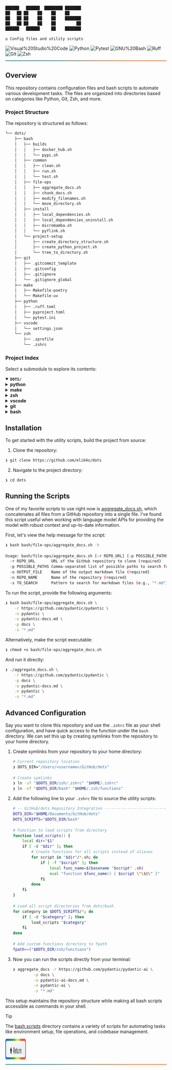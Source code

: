 <div align="left"><a id="top"></a>

<!-- <img src="assets/logo-rainbow.svg" alt="dots">

<p align="center">

#### ◎ Config files and utility scripts

</p> -->

```console
██████   ██████  ████████ ███████
██   ██ ██    ██    ██    ██
██   ██ ██    ██    ██    ███████
██   ██ ██    ██    ██         ██
██████   ██████     ██    ███████

◎ Config files and utility scripts
```

<img src="https://img.shields.io/badge/Visual%20Studio%20Code-007ACC.svg?style=%7B0%7D&logo=Visual-Studio-Code&logoColor=white" alt="Visual%20Studio%20Code">

<img src="https://img.shields.io/badge/Python-3776AB.svg?style=flat-square&logo=Python&logoColor=white" alt="Python">

<img src="https://img.shields.io/badge/Pytest-0A9EDC.svg?style=flat-square&logo=Pytest&logoColor=white" alt="Pytest">

<img src="https://img.shields.io/badge/GNU%20Bash-4EAA25.svg?style=flat-square&logo=GNU-Bash&logoColor=white" alt="GNU%20Bash">

<img src="https://img.shields.io/badge/Ruff-D7FF64.svg?style=flat-square&logo=Ruff&logoColor=black" alt="Ruff">

<img src="https://img.shields.io/badge/Git-F05032.svg?style=flat-square&logo=Git&logoColor=white" alt="Git">

<img src="https://img.shields.io/badge/Zsh-F15A24.svg?style=flat-square&logo=Zsh&logoColor=white" alt="Zsh">

</div>

<img width="100%" height="2.5px" src="assets/line.svg" alt="line">

## Overview

This repository contains configuration files and bash scripts to automate various development tasks. The files are organized into directories based on categories like Python, Git, Zsh, and more.

###  Project Structure

The repository is structured as follows:

```sh
└── dots/
    ├── bash
    │   ├── builds
    │   │   ├── docker_hub.sh
    │   │   └── pypi.sh
    │   ├── common
    │   │   ├── clean.sh
    │   │   ├── run.sh
    │   │   └── test.sh
    │   ├── file-ops
    │   │   ├── aggregate_docs.sh
    │   │   ├── chunk_docs.sh
    │   │   ├── modify_filenames.sh
    │   │   └── move_directory.sh
    │   ├── install
    │   │   ├── local_dependencies.sh
    │   │   ├── local_dependencies_uninstall.sh
    │   │   ├── micromamba.sh
    │   │   └── pyflink.sh
    │   └── project-setup
    │       ├── create_directory_structure.sh
    │       ├── create_python_project.sh
    │       └── tree_to_directory.sh
    ├── git
    │   ├── .gitcommit_template
    │   ├── .gitconfig
    │   ├── .gitignore
    │   └── .gitignore_global
    ├── make
    │   ├── Makefile-poetry
    │   └── Makefile-uv
    ├── python
    │   ├── .ruff.toml
    │   ├── pyproject.toml
    │   └── pytest.ini
    ├── vscode
    │   └── settings.json
    └── zsh
        ├── .zprofile
        └── .zshrc
```

### Project Index

Select a submodule to explore its contents:

<details open>
	<summary><b><code>DOTS/</code></b></summary>
	<details> <!-- python Submodule -->
		<summary><b>python</b></summary>
		<blockquote>
			<table>
			<tr>
				<td><b><a href='https://github.com/eli64s/dots/blob/master/python/pytest.ini'>pytest.ini</a></b></td>
				<td>Configure pytest settings for test coverage and reporting, ensuring tests meet a minimum coverage threshold.</td>
			</tr>
			<tr>
				<td><b><a href='https://github.com/eli64s/dots/blob/master/python/pyproject.toml'>pyproject.toml</a></b></td>
				<td>- Generates README files using large language model APIs, enhancing developer productivity and documentation quality<br>- Integrates with various tools for seamless workflow automation and markdown generation<br>- Facilitates efficient project communication and collaboration through standardized README templates.</td>
			</tr>
			<tr>
				<td><b><a href='https://github.com/eli64s/dots/blob/master/python/.ruff.toml'>.ruff.toml</a></b></td>
				<td>Define codebase linting and formatting rules using the provided configuration file for Python projects.</td>
			</tr>
			</table>
		</blockquote>
	</details>
	<details> <!-- make Submodule -->
		<summary><b>make</b></summary>
		<blockquote>
			<table>
			<tr>
				<td><b><a href='https://github.com/eli64s/dots/blob/master/make/Makefile-poetry'>Makefile-poetry</a></b></td>
				<td>- Manage Poetry environment, install dependencies, and generate requirements files for main and development dependencies<br>- Display help information for Makefile targets.</td>
			</tr>
			<tr>
				<td><b><a href='https://github.com/eli64s/dots/blob/master/make/Makefile-uv'>Makefile-uv</a></b></td>
				<td>- Facilitates installation and management of project dependencies using the uv tool<br>- Includes commands for installing dependencies in editable mode, locking dependencies, syncing environment, creating a virtual environment, and displaying help information<br>- Enhances project development workflow by streamlining dependency handling tasks.</td>
			</tr>
			</table>
		</blockquote>
	</details>
	<details> <!-- zsh Submodule -->
		<summary><b>zsh</b></summary>
		<blockquote>
			<table>
			<tr>
				<td><b><a href='https://github.com/eli64s/dots/blob/master/zsh/.zshrc'>.zshrc</a></b></td>
				<td>- Sets up the interactive shell environment by configuring themes, plugins, aliases, functions, paths, and integrations<br>- Loads scripts, sets history settings, and enables FZF keybindings<br>- Includes custom functions and autocomplete settings for enhanced shell usage within the project architecture.</td>
			</tr>
			<tr>
				<td><b><a href='https://github.com/eli64s/dots/blob/master/zsh/.zprofile'>.zprofile</a></b></td>
				<td>- Sets up the development environment for login shells by configuring paths and environment variables<br>- Includes settings for Homebrew, Python development, local binaries, XDG Base Directory Specification, and development directories<br>- This file plays a crucial role in ensuring a consistent and efficient development setup across the codebase architecture.</td>
			</tr>
			</table>
		</blockquote>
	</details>
	<details> <!-- vscode Submodule -->
		<summary><b>vscode</b></summary>
		<blockquote>
			<table>
			<tr>
				<td><b><a href='https://github.com/eli64s/dots/blob/master/vscode/settings.json'>settings.json</a></b></td>
				<td>- Configures various settings for the Visual Studio Code editor, including themes, font sizes, language-specific formatters, and extensions<br>- Manages preferences for workbench, editor, terminal, Git, file associations, and language-specific settings<br>- Enhances productivity by customizing the editor environment for efficient coding and collaboration.</td>
			</tr>
			</table>
		</blockquote>
	</details>
	<details> <!-- git Submodule -->
		<summary><b>git</b></summary>
		<blockquote>
			<table>
			<tr>
				<td><b><a href='https://github.com/eli64s/dots/blob/master/git/.gitcommit_template'>.gitcommit_template</a></b></td>
				<td>Define commit message template for clear and concise communication of changes made in the project.</td>
			</tr>
			<tr>
				<td><b><a href='https://github.com/eli64s/dots/blob/master/git/.gitignore_global'>.gitignore_global</a></b></td>
				<td>Defines global Git ignore rules for common editor and system files to maintain a clean repository structure.</td>
			</tr>
			<tr>
				<td><b><a href='https://github.com/eli64s/dots/blob/master/git/.gitconfig'>.gitconfig</a></b></td>
				<td>Configure Git settings for streamlined collaboration and efficient version control.</td>
			</tr>
			</table>
		</blockquote>
	</details>
	<details> <!-- bash Submodule -->
		<summary><b>bash</b></summary>
		<blockquote>
			<details>
				<summary><b>install</b></summary>
				<blockquote>
					<table>
					<tr>
						<td><b><a href='https://github.com/eli64s/dots/blob/master/bash/install/micromamba.sh'>micromamba.sh</a></b></td>
						<td>- Facilitates seamless installation and setup of Micromamba, a lightweight package manager, by determining the OS, downloading the latest version, making it executable, moving it to a global path, initializing it, and configuring default channels<br>- This script streamlines the process for users to easily utilize Micromamba across different operating systems.</td>
					</tr>
					<tr>
						<td><b><a href='https://github.com/eli64s/dots/blob/master/bash/install/local_dependencies_uninstall.sh'>local_dependencies_uninstall.sh</a></b></td>
						<td>- Perform local environment cleanup by uninstalling various dependencies like pyenv, goenv, Node.js, Poetry, Git, Git LFS, kubectl, kubectx, and Helm<br>- Additionally, clean up configuration files to ensure a fresh start<br>- The script logs each step and the total cleanup time, providing a streamlined process for resetting the local environment.</td>
					</tr>
					<tr>
						<td><b><a href='https://github.com/eli64s/dots/blob/master/bash/install/pyflink.sh'>pyflink.sh</a></b></td>
						<td>- Automates PyFlink setup by checking and installing Java 11, Python 3.7, and downloading PyFlink<br>- Sets environment variables and aliases for zsh, enabling easy PyFlink usage<br>- Streamlines the initial setup process for PyFlink integration within the project architecture.</td>
					</tr>
					<tr>
						<td><b><a href='https://github.com/eli64s/dots/blob/master/bash/install/local_dependencies.sh'>local_dependencies.sh</a></b></td>
						<td>- Automates local environment setup by installing essential tools like Oh My Zsh, Homebrew, pyenv, Go, kubectl, Helm, Node.js, Poetry, Git, and Git LFS<br>- Updates shell configurations for seamless tool integration, ensuring a smooth development experience<br>- Logs installation progress and completion time for user reference.</td>
					</tr>
					</table>
				</blockquote>
			</details>
			<details>
				<summary><b>file-ops</b></summary>
				<blockquote>
					<table>
					<tr>
						<td><b><a href='https://github.com/eli64s/dots/blob/master/bash/file-ops/chunk_docs.sh'>chunk_docs.sh</a></b></td>
						<td>Automates the process of chunking a document into 10 parts for easier management and navigation within the project's documentation structure.</td>
					</tr>
					<tr>
						<td><b><a href='https://github.com/eli64s/dots/blob/master/bash/file-ops/aggregate_docs.sh'>aggregate_docs.sh</a></b></td>
						<td>- Aggregate markdown files from a GitHub repository into a single document based on specified paths<br>- Clone the repository, search for markdown files, concatenate their content, and output a consolidated markdown file<br>- Handles various input parameters to customize the aggregation process.</td>
					</tr>
					<tr>
						<td><b><a href='https://github.com/eli64s/dots/blob/master/bash/file-ops/modify_filenames.sh'>modify_filenames.sh</a></b></td>
						<td>- The code file modifies filenames in a specified directory by converting them to lowercase and replacing underscores with hyphens<br>- This script helps maintain consistency in file naming conventions within the project structure.</td>
					</tr>
					<tr>
						<td><b><a href='https://github.com/eli64s/dots/blob/master/bash/file-ops/move_directory.sh'>move_directory.sh</a></b></td>
						<td>Moves a specified folder to a destination directory if both exist; otherwise, displays appropriate error messages.</td>
					</tr>
					</table>
				</blockquote>
			</details>
			<details>
				<summary><b>builds</b></summary>
				<blockquote>
					<table>
					<tr>
						<td><b><a href='https://github.com/eli64s/dots/blob/master/bash/builds/docker_hub.sh'>docker_hub.sh</a></b></td>
						<td>- Automates building, pushing, and publishing Docker images using Buildx<br>- Sets up Docker Buildx, builds and pushes a single-platform image, then builds and pushes a multi-platform image<br>- Displays the completion message with the published image name.</td>
					</tr>
					<tr>
						<td><b><a href='https://github.com/eli64s/dots/blob/master/bash/builds/pypi.sh'>pypi.sh</a></b></td>
						<td>- Automates PyPI package deployment by cleaning, building, and uploading distribution files<br>- Integrates with PyPI API for seamless deployment of 'my-package'.</td>
					</tr>
					</table>
				</blockquote>
			</details>
			<details>
				<summary><b>project-setup</b></summary>
				<blockquote>
					<table>
					<tr>
						<td><b><a href='https://github.com/eli64s/dots/blob/master/bash/project-setup/create_python_project.sh'>create_python_project.sh</a></b></td>
						<td>- Creates essential project directories, files, and configuration settings for a Python project<br>- Sets up project structure, including source code, tests, and configuration files<br>- Establishes a foundation for building and running the project with necessary components like logger, configuration classes, and main script.</td>
					</tr>
					<tr>
						<td><b><a href='https://github.com/eli64s/dots/blob/master/bash/project-setup/tree_to_directory.sh'>tree_to_directory.sh</a></b></td>
						<td>- Generates project directory structure and essential files for a vector SVG generator tool<br>- Organizes core, templates, API, CLI, utils, tests, assets, docs, configs, examples, and root files<br>- Ensures a well-structured foundation for the project setup.</td>
					</tr>
					<tr>
						<td><b><a href='https://github.com/eli64s/dots/blob/master/bash/project-setup/create_directory_structure.sh'>create_directory_structure.sh</a></b></td>
						<td>- Generates a directory structure for a markdown guide in the specified base directory<br>- The script creates directories and files based on the predefined structure, ensuring proper organization for markdown content<br>- This functionality aids in setting up a consistent and easily navigable layout for the markdown guide within the project architecture.</td>
					</tr>
					</table>
				</blockquote>
			</details>
			<details>
				<summary><b>common</b></summary>
				<blockquote>
					<table>
					<tr>
						<td><b><a href='https://github.com/eli64s/dots/blob/master/bash/common/run.sh'>run.sh</a></b></td>
						<td>- Automate environment setup and package upgrades in the project by running the provided bash script<br>- The script activates the specified conda environment, upgrades pip, and logs the execution start and completion timestamps<br>- This ensures a consistent and up-to-date development environment for the codebase.</td>
					</tr>
					<tr>
						<td><b><a href='https://github.com/eli64s/dots/blob/master/bash/common/clean.sh'>clean.sh</a></b></td>
						<td>- The clean.sh script provides commands to remove various artifacts like build, test, and Python files from the project directory<br>- It helps maintain a clean and organized codebase by removing unnecessary files and directories.</td>
					</tr>
					<tr>
						<td><b><a href='https://github.com/eli64s/dots/blob/master/bash/common/test.sh'>test.sh</a></b></td>
						<td>- Executes test coverage analysis for the project by running pytest with coverage reporting<br>- It activates the 'readmeai' conda environment, sets source and omit directories, and generates coverage reports<br>- The script ensures test coverage meets a minimum threshold for quality assurance.</td>
					</tr>
					</table>
				</blockquote>
			</details>
		</blockquote>
	</details>
</details>

## Installation

To get started with the utility scripts, build the project from source:

1. Clone the repository:
```sh
❯ git clone https://github.com/eli64s/dots
```

2. Navigate to the project directory:
```sh
❯ cd dots
```

## Running the Scripts

One of my favorite scripts to use right now is [aggregate_docs.sh](bash/file-ops/aggregate_docs.sh), which concatenates all files from a GitHub repository into a single file. I've found this script useful when working with language model APIs for providing the model with robust context and up-to-date information.

First, let's view the help message for the script:

```sh
❯ bash bash/file-ops/aggregate_docs.sh -h

Usage: bash/file-ops/aggregate_docs.sh [-r REPO_URL] [-p POSSIBLE_PATHS] [-o OUTPUT_FILE] [-n REPO_NAME] [-s TO_SEARCH]
  -r REPO_URL       URL of the GitHub repository to clone (required)
  -p POSSIBLE_PATHS Comma-separated list of possible paths to search for markdown files (required)
  -o OUTPUT_FILE    Name of the output markdown file (required)
  -n REPO_NAME      Name of the repository (required)
  -s TO_SEARCH      Pattern to search for markdown files (e.g., "*.md") (required)
```

To run the script, provide the following arguments:

```sh
❯ bash bash/file-ops/aggregate_docs.sh \
    -r https://github.com/pydantic/pydantic \
    -n pydantic \
    -o pydantic-docs.md \
    -p docs \
    -s "*.md"
```

Alternatively, make the script executable:

```sh
❯ chmod +x bash/file-ops/aggregate_docs.sh
```

And run it directly:

```sh
❯ ./aggregate_docs.sh \
    -r https://github.com/pydantic/pydantic \
    -p docs \
    -o pydantic-docs.md \
    -n pydantic \
    -s "*.md"
```

## Advanced Configuration

Say you want to clone this repository and use the `.zshrc` file as your shell configuration, and have quick access to the function under the `bash` directory. We can set this up by creating symlinks from the repository to your home directory.

1. Create symlinks from your repository to your home directory:

	```sh
	# Current repository location
	❯ DOTS_DIR="/Users/<username>/GitHub/dots"

	# Create symlinks
	❯ ln -sf "$DOTS_DIR/zsh/.zshrc" "$HOME/.zshrc"
	❯ ln -sf "$DOTS_DIR/bash" "$HOME/.zsh/functions"
	```

2. Add the following line to your `.zshrc` file to source the utility scripts:

	```zsh
	# -- GitHub/dots Repository Integration ---------------------------------------------
	DOTS_DIR="$HOME/Documents/GitHub/dots"
	DOTS_SCRIPTS="$DOTS_DIR/bash"

	# Function to load scripts from directory
	function load_scripts() {
		local dir="$1"
		if [ -d "$dir" ]; then
			# Create functions for all scripts instead of aliases
			for script in "$dir"/*.sh; do
				if [ -f "$script" ]; then
					local func_name=$(basename "$script" .sh)
					eval "function $func_name() { $script \"\$@\" }"
				fi
			done
		fi
	}

	# Load all script directories from dots/bash
	for category in $DOTS_SCRIPTS/*; do
		if [ -d "$category" ]; then
			load_scripts "$category"
		fi
	done

	# Add custom functions directory to fpath
	fpath+=("$DOTS_DIR/zsh/functions")
	```

3. Now you can run the scripts directly from your terminal:

	```sh
	❯ aggregate_docs -r https://github.com/pydantic/pydantic-ai \
			 -p docs \
			 -o pydantic-ai-docs.md \
			 -n pydantic-ai \
			 -s "*.md"
	```

This setup maintains the repository structure while making all bash scripts accessible as commands in your shell.

> [!TIP]
> The [bash scripts][dots.bash] directory contains a variety of scripts for automating tasks like environment setup, file operations, and codebase management.

<div align="left">
    <a href="#top">
        <img src="assets/button.svg" width="64px" height="64px" alt="return-button">
    </a>
</div>

<img width="100%" height="2.5px" src="assets/line.svg" alt="line">

<!-- REFERENCE LINKS -->

[dots.bash]: https://github.com/eli64s/dots/tree/main/bash